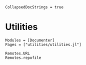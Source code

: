 ```@meta
CollapsedDocStrings = true
```

# Utilities

```@autodocs
Modules = [Documenter]
Pages = ["utilities/utilities.jl"]
```

```@docs
Remotes.URL
Remotes.repofile
```
